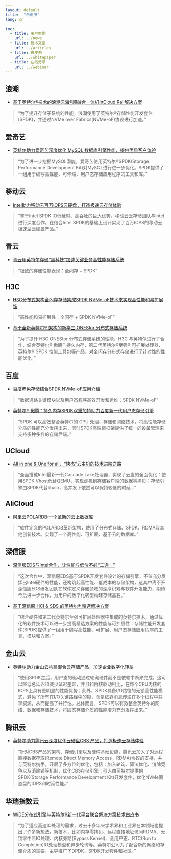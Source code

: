 ```yaml
---
layout: default
title:  "白皮书"
lang: cn

toc:
  - title: 用户案例
    url: ../news
  - title: 技术文章
    url: ../articles
  - title: 白皮书
    url: ../whitepaper
  - title: 在线分享
    url: ../webinar
---
```


## 浪潮
* [基于英特尔®技术的浪潮云海®超融合一体机InCloud Rail解决方案](https://review.spdk.io/download/papers/202208_Inspur_InCloud_Rail_HCI_All-in-One_Based_on_Intel_Technologies_CN.pdf)
> “为了提升存储子系统的性能，浪潮使用了英特尔®存储性能开发套件(SPDK)，并通过NVMe over Fabrics(NVMe-oF)协议进行加速。”

## 爱奇艺
* [英特尔助力爱奇艺深度优化 MySQL 数据库引擎性能，提供优质客户体验](https://review.spdk.io/download/papers/202202_CN_Intel_Helps_iQIYI_Optimize_the_Performance_of_MySQL_Database_Engines_to_Improve_Customer_Experience.pdf)
> “为了进一步挖掘MySQL潜能，爱奇艺使用英特尔®SPDK(Storage Performance Development Kit)对MySQL进行进一步优化。SPDK提供了一组用于编写高性能、可伸缩、用户态存储应用程序的工具和库。”

## 移动云
* [Intel助力移动云百万IOPS云硬盘，打造极速云存储体验](https://review.spdk.io/download/papers/202112_Intel_Accelerates_CMCC_Cloud_for_1M_IOPS_Cloud_Disk_with_Ultra_Cloud_Storage_Experience_CN.pdf)
> “鉴于Intel SPDK IO低延时、高吞吐的巨大优势，移动云云存储团队与Intel进行深度合作，在结合Intel SPDK的基础上设计实现了百万IOPS的移动云极速型云硬盘产品。”

## 青云
* [青云用英特尔存储“黑科技”加速关键业务高性能存储系统](https://www.intel.cn/content/www/cn/zh/architecture-and-technology/qingyun-casestudy.html?from=singlemessage&isappinstalled=0)
> “极致的存储性能表现：全闪存 + SPDK”

## H3C
* [H3C分布式架构全闪存存储集成SPDK NVMe-oF技术来实现高性能和易扩展性](https://www.intel.cn/content/www/cn/zh/technology-provider/products-and-solutions/storage/nvme-storage.html)
> “高性能和易扩展性：全闪存 + SPDK NVMe-oF”

* [基于全新英特尔® 架构的新华三 ONEStor 分布式存储系统](https://www.intel.cn/content/www/cn/zh/architecture-and-technology/h3c-onestor-distributed-storag-system.html)
> “为了提升 H3C ONEStor 分布式存储系统的性能，H3C 与英特尔进行了合作，结合英特尔® 傲腾™ 持久内存、第二代英特尔®至强® 可扩展处理器、英特尔® SPDK 性能工具包等产品，对全闪存分布式存储进行了针对性的性能优化。”

## 百度
* [百度赤兔存储结合SPDK NVMe-oF应用介绍](https://review.spdk.io/download/papers/Introduction_of_Baidu_Chitu_Storage_with_SPDK_NVMe-oF_CN.pdf)
> “数据通路关键模块以及用户态程序高效开发和运维：SPDK NVMe-oF”

* [英特尔® 傲腾™ 持久内存SPDK双重加持助力百度新一代用户态存储引擎](https://review.spdk.io/download/papers/202105_Baidu_PMem_SPDK_Storage_Engine_CN.pdf)
> “SPDK 可以高效整合英特尔的 CPU 处理、存储和网络技术，将高性能存储介质的性能充分发挥出来，同时SPDK高性能框架提供了统一的设备管理来支持多种多样的存储后端。”

## UCloud
* [All in one & One for all，“快杰”云主机的技术进阶之路](https://mp.weixin.qq.com/s?__biz=MzUwOTA1NDg4NQ==&mid=2247486423&idx=1&sn=0eeea9af452742e600296989135df2d9&chksm=f919511dce6ed80bd2b2506543f3c6817b05a8cc830481632ab70c1fd8c98378af0bee691ed4&mpshare=1&scene=1&srcid=&sharer_sharetime=1573555664316&sharer_shareid=bce63ba0449f498eb13c109c5eaef06d&pass_ticket=fLkzI%2B2BoXe5Mn2QLbJmd%2FGkh85uylN96CNFIMsJDlOfwhTiyYk9d%2BaYfyIMcSre#rd)
> “全面搭载Intel最新一代Cascade Lake处理器，实现了云盘的全面优化：使用SPDK Vhost代替QEMU，实现虚机到存储客户端的数据零拷贝；存储引擎由SPDK代替libaio，高并发下依然可以保持较低的时延...”

## AliCloud
* [阿里云POLARDB:一个革新的云上数据库](https://www.intel.com/content/dam/www/public/us/en/documents/solution-briefs/alibaba-polardb-solution-brief.pdf)
> “软件定义的POLARDB革新架构，使用了分布式存储、SPDK、RDMA及其他创新技术。实现了一个高性能、可扩展、基于云的数据库。”

## 深信服
* [深信服EDS与Intel合作，让性能与低价不必“二选一”](https://mp.weixin.qq.com/s?__biz=MzI3NDA4ODY4MA==&mid=2653337220&idx=1&sn=6b9b97739f8c3cd72a65ebaef531bac1&chksm=f0cb4103c7bcc815398e2905cfb29c0ecc5067805e9ff930a2aa6356411d9a3267c6ed86c302&mpshare=1&scene=1&srcid=0709TnWbQGyYMKjrKjKuKqDP&sharer_sharetime=1594299545037&sharer_shareid=bce63ba0449f498eb13c109c5eaef06d&exportkey=AzO8WIfAkDPV%2F3Jb7FH8hok%3D&pass_ticket=uQuJ1Meb%2BWlub1ZGYEXdpLrLxAvbfxFU%2FcnIZnB%2FUSEEHD3GrlvKUhxm%2FL5EZCv9&wx_header=0#rd)
> “这次合作中，深信服EDS基于SPDK开发套件设计的存储引擎，不仅充分发挥出Intel硬件的性能，还构筑起高性能、低成本的存储架构，这其中离不开深信服EDS研发团队在软件定义存储领域的深厚积累与软件开发能力，期待今后进一步合作，为用户的数字化转型构建存储基石。”

* [基于深信服 HCI & SDS 的英特尔® 精选解决方案](https://www.intel.cn/content/www/cn/zh/architecture-and-technology/intel-select-solution-for-sangfor-hci-sds.html)
> “结合硬件和第二代英特尔至强可扩展处理器中集成的英特尔技术，通过优化的软件技术可以进一步提高精选方案的性能与可扩展性：存储性能开发套件(SPDK)提供了一组用于编写高性能、可扩展、用户态存储应用程序的工具、模块和方案。”

## 金山云
* [英特尔助力金山云构建混合云存储产品，加速企业数字化转型](https://review.spdk.io/download/papers/Intel_Technology_Accelerates_Kingsoft_Cloud_For_Hybrid_Cloud_Storage_Products_CN.pdf)
> “使用SPDK之后，用户态的驱动通过轮询硬件而不是依赖中断来完成，这可以降低总延迟和减少延迟差异，并且和内核驱动相比，在每个CPU内核的IOPS上具有更明显的性能优势；此外，SPDK具备I/O路径的无锁高性能模式，避免了所有在I/O关键路径中的锁，而是依靠消息传递在多个线程中共享资源，从而提高了并行性。总体而言，SPDK可以有效整合英特尔的网络、数据和存储技术，将固态存储介质的性能潜力充分发挥出来。”

## 腾讯云
* [英特尔助力腾讯云深度优化云硬盘CBS 产品，打造极速云存储体验](https://review.spdk.io/download/papers/202106_CN_Intel_Helps_Tencent_Cloud_Deeply_Optimize_its_Cloud_Block_Storage_to_Create_Ultra_Fast_Cloud_Storage_Experience.pdf)
> “针对CBS产品的架构、存储引擎以及硬件基础设施，腾讯云加入了对远程直接数据存取(Remote Direct Memory Access，RDMA)协议的支持，并与英特尔携手，开展了多方位的优化，包括：加入轮询、算法优化、消除竞争以及消除锁等机制，优化CBS存储引擎；引入由英特尔提供的SPDK(Storage Performance Development Kit)开发套件，优化NVMe固态盘的IOPS和时延性能。”

## 华瑞指数云
* [WiDE分布式引擎与英特尔®新一代平台联合解决方案技术白皮书](https://review.spdk.io/download/papers/202208_Joint_Technical_Whitepaper_of_WiDE_Distributed_Storage_Engine_with_Intel_New_Platform_CN.pdf)
> “为了适应高速IO处理的需求，过去十多年来学术界和工业界在本领域也提出了许多新想法，新技术，比如内存零拷贝、远程直接地址访问RDMA、无锁零中断IO处理、内核旁路(Bypass Kernel)、全用户态、RTC(Run to Completion)IO处理模型和异步轮询等。英特尔公司为了配合新的网络和存储介质的需要，主导推广了DPDK、SPDK开发套件和社区。”
